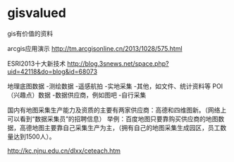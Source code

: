 gisvalued
=========

gis有价值的资料

arcgis应用演示
http://tm.arcgisonline.cn/2013/1028/575.html

ESRI2013十大新技术
http://blog.3snews.net/space.php?uid=42118&do=blog&id=68073


地理底图数据
-测绘数据
-遥感航拍
-实地采集
-其他，如文件、统计资料等
POI（兴趣点）数据
-数据供应商，例如图吧
-自行采集

国内有地图采集生产能力及资质的主要有两家供应商：高德和四维图新。（网络上可以看到“数据采集员”的招聘信息）
举例：百度地图只要靠购买供应商的地图数据，高德地图主要靠自己采集生产为主，（拥有自己的地图采集生成园区，员工数量达到1500人）。

http://kc.njnu.edu.cn/dlxx/ceteach.htm
